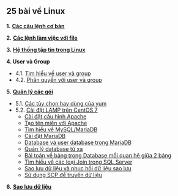 <h2>25 bài về Linux</h2>  

**1.** [**Các câu lệnh cơ bản**](25-bai-linux/1_basiccommands.md)  


**2.** [**Các lệnh làm việc với file**](25-bai-linux/2_workingwithfiles.md)  

**3.** [**Hệ thống tập tin trong Linux**](25-bai-linux/3_filesystem.md)  

**4.   User và Group**  
- 4.1. [Tìm hiểu về user và group](25-bai-linux/4.1.user_group.md)  
- 4.2. [Phân quyền với user và group](25-bai-linux/4.2.permission.md) 

**5.** [**Quản lý các gói**](25-bai-linux\5.1_package_management.md)  
- 5.1. [Các tùy chọn hay dùng của yum](25-bai-linux/5.1_package_management.md)  
- 5.2. [Cài đặt LAMP trên CentOS 7](LAMP/lamp.md)  
    - [Cài đặt,cấu hình Apache](LAMP/Apache/install_httpd.md)  
    - [Tạo tên miền với Apache](LAMP/Apache/doamin.md)
    - [Tìm hiểu về MySQL/MariaDB](LAMP/MariaDB/mysql.md)  
    - [Cài đặt MariaDB](LAMP/MariaDB/install_mariadb.md)  
    - [Database và user database trong MariaDB](LAMP/MariaDB/db.md)  
    - [Quản lý database từ xa](LAMP/MariaDB/remote.md)  
    - [Bài toán về bảng trong Database,mối quan hệ giữa 2 bảng](LAMP/MariaDB/baitoandb.md)
    - [Tìm hiểu về các loại Join trong SQL Server](LAMP/MariaDB/join.md)
    - [Sao lưu dữ liệu và phục hồi dữ liệu sao lưu](LAMP/MariaDB/backup_restore.md)  
    - [Sử dụng SCP để truyền dữ liệu](LAMP/MariaDB/scp.md)

**6.** [**Sao lưu dữ liệu**](25-bai-linux/6.backup.md)
